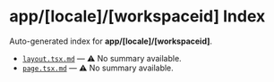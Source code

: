 # app/[locale]/[workspaceid] Index

Auto-generated index for **app/[locale]/[workspaceid]**.

- [`layout.tsx.md`](./layout.tsx.md) — ⚠️ No summary available.
- [`page.tsx.md`](./page.tsx.md) — ⚠️ No summary available.
